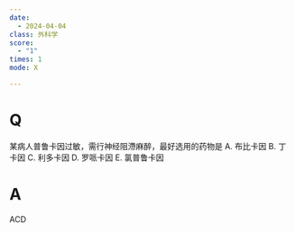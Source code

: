 ```yaml
---
date:
  - 2024-04-04
class: 外科学
score:
  - "1"
times: 1
mode: X

---
```



# Q
某病人普鲁卡因过敏，需行神经阻滯麻醉，最好选用的药物是
A. 布比卡因 B. 丁卡因 C. 利多卡因
D. 罗哌卡因 E. 氯普鲁卡因

# A

ACD